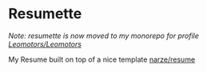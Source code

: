 # Resumette

*Note: resumette is now moved to my monorepo for profile [Leomotors/Leomotors](https://github.com/Leomotors/Leomotors)*

My Resume built on top of a nice template [narze/resume](https://github.com/narze/resume)
